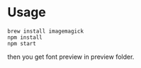 # Usage

```shell
brew install imagemagick
npm install
npm start
```

then you get font preview in preview folder.
